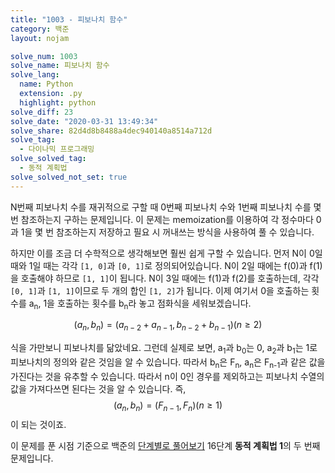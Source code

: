 ```yaml
---
title: "1003 - 피보나치 함수"
category: 백준
layout: nojam

solve_num: 1003
solve_name: 피보나치 함수
solve_lang:
  name: Python
  extension: .py
  highlight: python
solve_diff: 23
solve_date: "2020-03-31 13:49:34"
solve_share: 82d4d8b8488a4dec940140a8514a712d
solve_tag:
  - 다이나믹 프로그래밍
solve_solved_tag:
  - 동적 계획법
solve_solved_not_set: true
---
```


N번째 피보나치 수를 재귀적으로 구할 때 0번째 피보나치 수와 1번째 피보나치 수를 몇 번 참조하는지 구하는 문제입니다. 이 문제는 memoization를 이용하여 각 정수마다 0과 1을 몇 번 참조하는지 저장하고 필요 시 꺼내쓰는 방식을 사용하여 풀 수 있습니다.

하지만 이를 조금 더 수학적으로 생각해보면 훨씬 쉽게 구할 수 있습니다. 먼저 N이 0일 때와 1일 때는 각각 `[1, 0]`과 `[0, 1]`로 정의되어있습니다. N이 2일 때에는 f(0)과 f(1)을 호출해야 하므로 `[1, 1]`이 됩니다. N이 3일 때에는 f(1)과 f(2)를 호출하는데, 각각 `[0, 1]`과 `[1, 1]`이므로 두 개의 합인 `[1, 2]`가 됩니다. 이제 여기서 0을 호출하는 횟수를 a<sub>n</sub>, 1을 호출하는 횟수를 b<sub>n</sub>라 놓고 점화식을 세워보겠습니다.

$$
(a_n,b_n)=(a_{n-2}+a_{n-1},b_{n-2}+b_{n-1})(n\ge 2)
$$

식을 가만보니 피보나치를 닮았네요. 그런데 실제로 보면, a<sub>1</sub>과 b<sub>0</sub>는 0, a<sub>2</sub>과 b<sub>1</sub>는 1로 피보나치의 정의와 같은 것임을 알 수 있습니다. 따라서 b<sub>n</sub>은 F<sub>n</sub>, a<sub>n</sub>은 F<sub>n-1</sub>과 같은 값을 가진다는 것을 유추할 수 있습니다. 따라서 n이 0인 경우를 제외하고는 피보나치 수열의 값을 가져다쓰면 된다는 것을 알 수 있습니다. 즉, $$(a_n,b_n)=(F_{n-1},F_n)(n\ge 1)$$이 되는 것이죠.

이 문제를 푼 시점 기준으로 백준의 [단계별로 풀어보기](http://noj.am/p/s) 16단계 **동적 계획법 1**의 두 번째 문제입니다.
